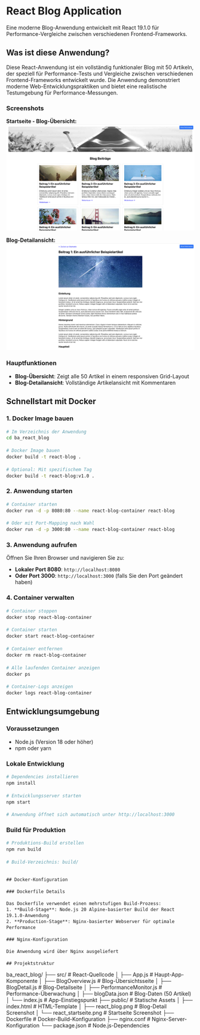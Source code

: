 # React Blog Application

Eine moderne Blog-Anwendung entwickelt mit React 19.1.0 für Performance-Vergleiche zwischen verschiedenen Frontend-Frameworks.

## Was ist diese Anwendung?

Diese React-Anwendung ist ein vollständig funktionaler Blog mit 50 Artikeln, der speziell für Performance-Tests und Vergleiche zwischen verschiedenen Frontend-Frameworks entwickelt wurde. Die Anwendung demonstriert moderne Web-Entwicklungspraktiken und bietet eine realistische Testumgebung für Performance-Messungen.

### Screenshots

**Startseite - Blog-Übersicht:**
![React Blog Startseite](public/react_startseite.png)

**Blog-Detailansicht:**
![React Blog Detail](public/react_blog.png)

### Hauptfunktionen
- **Blog-Übersicht**: Zeigt alle 50 Artikel in einem responsiven Grid-Layout
- **Blog-Detailansicht**: Vollständige Artikelansicht mit Kommentaren

## Schnellstart mit Docker

### 1. Docker Image bauen

```bash
# Im Verzeichnis der Anwendung
cd ba_react_blog

# Docker Image bauen
docker build -t react-blog .

# Optional: Mit spezifischem Tag
docker build -t react-blog:v1.0 .
```

### 2. Anwendung starten

```bash
# Container starten
docker run -d -p 8080:80 --name react-blog-container react-blog

# Oder mit Port-Mapping nach Wahl
docker run -d -p 3000:80 --name react-blog-container react-blog
```

### 3. Anwendung aufrufen

Öffnen Sie Ihren Browser und navigieren Sie zu:
- **Lokaler Port 8080**: `http://localhost:8080`
- **Oder Port 3000**: `http://localhost:3000` (falls Sie den Port geändert haben)

### 4. Container verwalten

```bash
# Container stoppen
docker stop react-blog-container

# Container starten
docker start react-blog-container

# Container entfernen
docker rm react-blog-container

# Alle laufenden Container anzeigen
docker ps

# Container-Logs anzeigen
docker logs react-blog-container
```

## Entwicklungsumgebung

### Voraussetzungen
- Node.js (Version 18 oder höher)
- npm oder yarn

### Lokale Entwicklung

```bash
# Dependencies installieren
npm install

# Entwicklungsserver starten
npm start

# Anwendung öffnet sich automatisch unter http://localhost:3000
```

### Build für Produktion

```bash
# Produktions-Build erstellen
npm run build

# Build-Verzeichnis: build/
```
```

## Docker-Konfiguration

### Dockerfile Details

Das Dockerfile verwendet einen mehrstufigen Build-Prozess:
1. **Build-Stage**: Node.js 20 Alpine-basierter Build der React 19.1.0-Anwendung
2. **Production-Stage**: Nginx-basierter Webserver für optimale Performance

### Nginx-Konfiguration

Die Anwendung wird über Nginx ausgeliefert

## Projektstruktur

```
ba_react_blog/
├── src/                          # React-Quellcode
│   ├── App.js                    # Haupt-App-Komponente
│   ├── BlogOverview.js           # Blog-Übersichtsseite
│   ├── BlogDetail.js             # Blog-Detailseite
│   ├── PerformanceMonitor.js     # Performance-Überwachung
│   ├── blogData.json             # Blog-Daten (50 Artikel)
│   └── index.js                  # App-Einstiegspunkt
├── public/                       # Statische Assets
│   ├── index.html                # HTML-Template
│   ├── react_blog.png            # Blog-Detail Screenshot
│   └── react_startseite.png      # Startseite Screenshot
├── Dockerfile                    # Docker-Build-Konfiguration
├── nginx.conf                    # Nginx-Server-Konfiguration
└── package.json                  # Node.js-Dependencies
```
